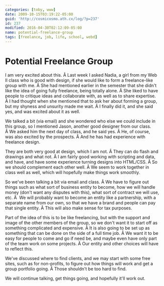 ```yaml
---
categories: [toby, www]
date: 2009-10-15T03:19:22-05:00
guid: 'http://cosmicosmo.ath.cx/log/?p=237'
id: 237
modified: 2016-04-30T02:12:09-05:00
name: potential-freelance-group
tags: [freelance, job, life, school, webd]
---
```


Potential Freelance Group
=========================

I am very excited about this. Â Last week I asked Nadia, a girl from my Web II class who is good with design, if she would like to form a freelance-like group with me. Â She had mentioned earlier in the semester that she didn't like the idea of going fully freelance, being totally alone. Â She liked to have people to critique ideas and collaborate with, as well as to share expertise. Â I had thought when she mentioned that to ask her about forming a group, but my shyness and unsurity made me wait. Â I finally did it, and she said yes, and was excited about it as well.

We talked a bit (via email) and she wondered who else we could include in this group, so I mentioned Jason, another good designer from our class. Â We asked him the next day of class, and he said yes. Â He, of course, was also excited by the prospects. Â And he has had experience with freelance design.

They are both very good at design, which I am not. Â They can do flash and drawings and what not. Â I am fairly good working with scripting and data, and have, and have some experience turning designs into HTML/CSS. Â So we should complement each other well. Â We seem to work together in class well as well, which will hopefully make things work smoothly.

So we've been talking a bit via email and class. Â We have to figure out things such as what sort of business entity to become, how we will handle money (don't want any disputes with this), what sort of contract we will use, etc. Â  We will probably want to become an entity like a partnership, with a separate name from our own, so that we have a brand and people can pay that single entity. Â This will also make sense for tax purposes.

Part of the idea of this is to be like freelancing, but with the support and image of the other members of the group, so we don't want it to start off as something complicated and expensive. Â It is also going to be set up as something that can be done on the side of a full time job. Â We want it to be easy for people to come and go if need be, and maybe even have only part of the team work on some projects. Â Our entity and other choices will have to reflect this.

We've discussed where to find clients, and we may start with some free sites, such as for non-profits, to figure out how things will work and get a group portfolio going. Â Those shouldn't be too hard to find.

We will continue talking, get things going, and hopefully it'll work out.
